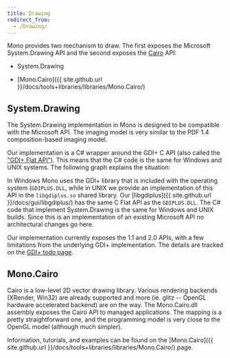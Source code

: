 ```yaml
---
title: Drawing
redirect_from:
  - /Drawing/
---
```


Mono provides two mechanism to draw. The first exposes the Microsoft System.Drawing API and the second exposes the [Cairo](http://www.cairographics.org) API:

-   System.Drawing

-   [Mono.Cairo]({{ site.github.url }}/docs/tools+libraries/libraries/Mono.Cairo/)

System.Drawing
--------------

The System.Drawing implementation in Mono is designed to be compatible with the Microsoft API. The imaging model is very similar to the PDF 1.4 composition-based imaging model.

Our implementation is a C\# wrapper around the GDI+ C API (also called the ["GDI+ Flat API"](http://msdn.microsoft.com/library/default.asp?url=/library/en-us/gdicpp/GDIPlus/GDIPlusReference.asp)). This means that the C\# code is the same for Windows and UNIX systems. The following graph explains the situation:

In Windows Mono uses the GDI+ library that is included with the operating system (`GDIPLUS.DLL`, while in UNIX we provide an implementation of this API in the `libgdiplus.so` shared library. Our [libgdiplus]({{ site.github.url }}/docs/gui/libgdiplus/) has the same C Flat API as the `GDIPLUS.DLL`. The C\# code that implement System.Drawing is the same for Windows and UNIX builds. Since this is an implementation of an existing Microsoft API no architectural changes go here.

Our implementation currently exposes the 1.1 and 2.0 APIs, with a few limitations from the underlying GDI+ implementation. The details are tracked on the [GDI+ todo page](http://anonsvn.mono-project.com/viewvc/trunk/libgdiplus/TODO?view=markup).

Mono.Cairo
----------

Cairo is a low-level 2D vector drawing library. Various rendering backends (XRender, Win32) are already supported and more (ie. glitz -- OpenGL hardware accelerated backend) are on the way. The Mono.Cairo.dll assembly exposes the Cairo API to managed applications. The mapping is a pretty straightforward one, and the programming model is very close to the OpenGL model (although much simpler).

Information, tutorials, and examples can be found on the [Mono.Cairo]({{ site.github.url }}/docs/tools+libraries/libraries/Mono.Cairo/) page.

